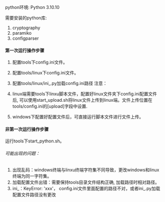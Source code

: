 python环境: Python 3.10.10

需要安装的python库:
  1. cryptography
  2. paramiko
  3. configparser


#### 第一次运行操作步骤
1. 配置tools下config.ini文件。

2. 配置tools/linux下config.ini文件。

3. 配置tools/linux/ini_.py加载config.ini路径
注意： 

1. linux端需要tools下linxu脚本文件，配置好linux文件夹下config.ini配置文件后, 可以使用start_upload.sh将linux文件上传到linux端。文件上传位置在tools/config.ini的[upload]字段中设置.

2. windows下配置好配置文件后，可直接运行脚本文件进行文件上传。


#### 非第一次运行操作步骤

运行tools下start_python.sh。


###### 可能出现的问题：
1. 出现乱码：windows终端与linxu终端字符集不同导致，更改windows和linux终端为同一字符集。
2. 加载配置文件出错：需要保持tools目录文件结构正确, 加载路径时相对路径。
3. ini_：KeyError: 'xxx'， config.ini文件里面配置的路径不对，或者ini_.py加载配置文件路径没有更改

